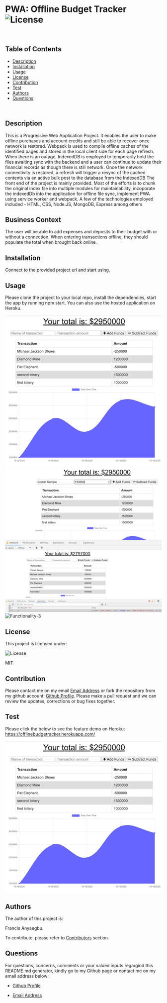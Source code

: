 
  # PWA: Offline Budget Tracker  ![License](https://img.shields.io/badge/License-MIT-blue.svg)
  
  <br>
  
  ## Table of Contents
  
  - [Description](#description)
  - [Installation](#installation)
  - [Usage](#usage)
  - [License](#license)
  - [Contribution](#contribution)
  - [Test](#test)
  - [Authors](#authors)
  - [Questions](#questions)
  
  <br>
  
  ## Description  
  
  This is a Progressive Web Application Project. It enables the user to make offline purchases and account credits and still be able to recover once network is restored. Webpack is used to compile offline caches of the identified pages and stored in the local client side for each page refresh. When there is an outage, IndexedDB is employed to temporarily hold the files awaiting sync with the backend and a user can continue to update their financial records as though there is still network. Once the network connectivity is restored, a refresh will trigger a resync of the cached contents via an active bulk post to the database from the IndexedDB The front end of the project is mainly provided. Most of the efforts is to chunk the original index file into multiple modules for maintainability, incoporate the indexedDb into the application for offline file sync, implement PWA using service worker and webpack. A few of the technologies employed included - HTML, CSS, Node.JS, MongoDB, Express among others.
  

## Business Context

The user will be able to add expenses and deposits to their budget with or without a connection. When entering transactions offline, they should populate the total when brought back online.
  
  ## Installation
  
  Connect to the provided project url and start using.
  
  ## Usage
  
Please clone the project to your local repo, install the dependencies, start the app by running npm start. You can also use the hosted application on Heroku. 

 ![Landing Page](./public/assets/images/pg1.png)
 ![Functionality-1](./public/assets/images/ofl.png)
 ![Functionality-2](./public/assets/images/cshed.png)
 ![Functionality-3](./public/assets/images/nw)
  
  ## License
  
  This project is licensed under:
  
   ![License](https://img.shields.io/badge/License-MIT-blue.svg)
  
  MIT
  
  ## Contribution
  
  Please contact me on my email [Email Address](anyaegbufrancis@gmail.com) or fork the repository from my github account: [Github Profile](https://github.com/anyaegbufrancis). Please make a pull request and we can review the updates, corrections or bug fixes together.
  
  ## Test
  
  Please click the below to see the feature demo on Heroku: https://offlinebudgetracker.herokuapp.com/
  
  [![Project Demo on Heroku Feature Demo](./public/assets//images/pg1.png)](https://offlinebudgetracker.herokuapp.com/)
  
  ## Authors
  
  The author of this project is: 
  
  Francis Anyaegbu. 
  
  To contribute, please refer to [Contributors](#contributors) section.
  
  ## Questions
  
  For questions, concerns, comments or your valued inputs regargind this README.md generator, kindly go to my Github page or contact me on my email address below:
    
  - [Github Profile](https://github.com/anyaegbufrancis)
                    
  - [Email Address](anyaegbufrancis@gmail.com)
